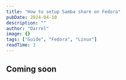 ```yaml
---
title: "How to setup Samba share on Fedora"
pubDate: 2024-04-10
description: ""
author: "Darrel"
image: {}
tags: ["Guide", "Fedora", "Linux"]
readTime: 3
---
```


## Coming soon
